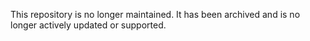 This repository is no longer maintained. It has been archived and is no longer actively updated or supported.
